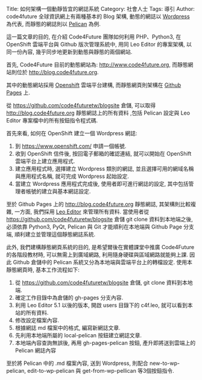 Title: 如何架構一個動靜皆宜的網誌系統
Category: 社會人士
Tags: 導引
Author: code4future
全球資訊網上有兩種基本的 Blog 架構, 動態的網誌以 <a href="https://wordpress.com/">Wordpress</a> 為代表, 而靜態的網誌則以 <a href="https://github.com/getpelican/pelican">Pelican</a> 為例.

<!-- PELICAN_END_SUMMARY -->

這一篇文章的目的, 在介紹 Code4Future 團隊如何利用 PHP、Python3, 在 OpenShift 雲端平台與 Github 版次管理系統中, 用同 Leo Editor 的專案架構, 以同一份內容, 幾乎同步地更新到動態與靜態的兩個網站.

首先, Code4Future 目前的動態網站為: <a href="http://www.code4future.org">http://www.code4future.org</a>, 而靜態網站則位於 <a href="http://blog.code4future.org">http://blog.code4future.org</a>.

其中的動態網站採用 <a href="https://www.openshift.com/">Openshift</a> 雲端平台建構, 而靜態網頁則架構在 <a href="https://pages.github.com/">Github Pages</a> 上.

從 <a href="https://github.com/code4futuretw/blogsite">https://github.com/code4futuretw/blogsite</a> 倉儲, 可以取得 <a href="http://blog.code4future.org">http://blog.code4future.org</a> 靜態網誌上的所有資料 ,包括 Pelican 設定與 Leo Editor 專案檔中的所有按鈕指令程式碼.

首先來看, 如何在 OpenShift 建立一個 Wordpress 網誌:

1. 到 <a href="https://www.openshift.com/">https://www.openshift.com/</a> 申請一個帳號.
2. 收到 OpenShift 信件後, 按回電子郵箱的確認連結, 就可以開始在 OpenShift 雲端平台上建立應用程式.
3. 建立應用程式時, 選擇建立 Wordpress 類別的網誌, 並且選擇可用的網域名稱與應用程式名稱, 就可完成 Wordpress 起始設定.
4. 當建立 Wordpress 應用程式完成後, 使用者即可進行網誌的設定, 其中包括管理者帳號的建立與基本網誌設定.

至於 Github Pages 上的 <a href="http://blog.code4future.org">http://blog.code4future.org</a> 靜態網誌, 其架構則比較複雜, 一方面, 我們採用 <a href="http://leoeditor.com/">Leo Editor</a> 來管理所有資料. 當使用者從 <a href="https://github.com/code4futuretw/blogsite">https://github.com/code4futuretw/blogsite</a> 倉儲 git clone 資料到本地端之後, 必須依靠 Python3, PyQt, Pelican 與 Git 才能順利在本地端與 Github Page 分支端, 順利建立並管理這個靜態網誌系統.

此外, 我們建構靜態網頁系統的目的, 是希望爾後在實體課堂中推廣 Code4Future 的各階段教材時, 可以無需上到廣域網路, 利用隨身硬碟與區域網路就能夠上課. 因此 Github 倉儲中的 Pelican 系統又分為本地端與雲端平台上的轉檔設定. 使用本靜態網頁時, 基本工作流程如下:

1. 從 <a href="https://github.com/code4futuretw/blogsite">https://github.com/code4futuretw/blogsite</a> 倉儲, git clone 資料到本地端.
2. 確定工作目錄中為倉儲的 gh-pages 分支內容.
3. 利用 Leo Editor 5.1 以後的版本, 開啟 users 目錄下的 c4f.leo, 就可以看到本站的所有資料.
4. 修改設定檔案內容.
5. 根據網誌 md 檔案中的格式, 編寫新網誌文章.
6. 先利用本地端所屬的 local-pelican 按鈕建立網誌文章.
7. 本地端內容查詢無誤後, 再用 gh-pages-pelican 按鈕, 產升即將送到雲端上的 Pelican 網誌內容

至於將 Pelican 中的 .md 檔案內容, 送到 Wordpress, 則配合 new-to-wp-pelican, edit-to-wp-pelican 與 get-from-wp-pellican 等3個按鈕指令.
